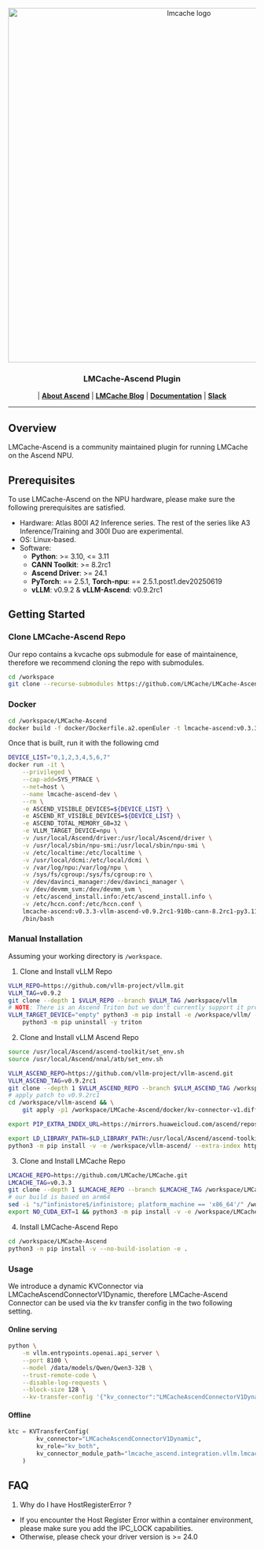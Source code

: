 <div align="center">
  <p align="center">
    <img src="https://raw.githubusercontent.com/LMCache/LMCache/dev/asset/logo.png" width="720" alt="lmcache logo">
  </p>
  <h3 align="center">
  LMCache-Ascend Plugin
  </h3>

  <p align="center">
  | <a href="https://www.hiascend.com/en/"><b>About Ascend</b></a> | <a href="https://blog.lmcache.ai/"><b> LMCache Blog</b></a> 
| <a href="https://docs.lmcache.ai/"><b>Documentation</b></a> | <a href="https://join.slack.com/t/lmcacheworkspace/shared_invite/zt-36x1m765z-8FgDA_73vcXtlZ_4XvpE6Q"><b> Slack</b></a>
  </p>
</div>

--------------------------------------------------------------------------------

## Overview

LMCache-Ascend is a community maintained plugin for running LMCache on the Ascend NPU.


## Prerequisites

To use LMCache-Ascend on the NPU hardware, please make sure the following prerequisites are satisfied.

- Hardware: Atlas 800I A2 Inference series. The rest of the series like A3 Inference/Training and 300I Duo are experimental.
- OS: Linux-based.
- Software:
  - **Python**: >= 3.10, <= 3.11
  - **CANN Toolkit**: >= 8.2rc1
  - **Ascend Driver**: >= 24.1
  - **PyTorch**: == 2.5.1, **Torch-npu**: == 2.5.1.post1.dev20250619
  - **vLLM**: v0.9.2 & **vLLM-Ascend**: v0.9.2rc1

## Getting Started

### Clone LMCache-Ascend Repo

Our repo contains a kvcache ops submodule for ease of maintainence, therefore we recommend cloning the repo with submodules.

```bash
cd /workspace
git clone --recurse-submodules https://github.com/LMCache/LMCache-Ascend.git
```

### Docker

```bash
cd /workspace/LMCache-Ascend
docker build -f docker/Dockerfile.a2.openEuler -t lmcache-ascend:v0.3.3-vllm-ascend-v0.9.2rc1-910b-cann-8.2rc1-py3.11-openeuler-22.03 .
```

Once that is built, run it with the following cmd
```bash
DEVICE_LIST="0,1,2,3,4,5,6,7"
docker run -it \
    --privileged \
    --cap-add=SYS_PTRACE \
    --net=host \
    --name lmcache-ascend-dev \
    --rm \
    -e ASCEND_VISIBLE_DEVICES=${DEVICE_LIST} \
    -e ASCEND_RT_VISIBLE_DEVICES=${DEVICE_LIST} \
    -e ASCEND_TOTAL_MEMORY_GB=32 \
    -e VLLM_TARGET_DEVICE=npu \
    -v /usr/local/Ascend/driver:/usr/local/Ascend/driver \
    -v /usr/local/sbin/npu-smi:/usr/local/sbin/npu-smi \
    -v /etc/localtime:/etc/localtime \
    -v /usr/local/dcmi:/etc/local/dcmi \
    -v /var/log/npu:/var/log/npu \
    -v /sys/fs/cgroup:/sys/fs/cgroup:ro \
    -v /dev/davinci_manager:/dev/davinci_manager \
    -v /dev/devmm_svm:/dev/devmm_svm \
    -v /etc/ascend_install.info:/etc/ascend_install.info \
    -v /etc/hccn.conf:/etc/hccn.conf \
    lmcache-ascend:v0.3.3-vllm-ascend-v0.9.2rc1-910b-cann-8.2rc1-py3.11-openeuler-22.03 \
    /bin/bash
```

### Manual Installation

Assuming your working directory is ```/workspace```.

1. Clone and Install vLLM Repo
```bash
VLLM_REPO=https://github.com/vllm-project/vllm.git
VLLM_TAG=v0.9.2
git clone --depth 1 $VLLM_REPO --branch $VLLM_TAG /workspace/vllm
# NOTE: There is an Ascend Triton but we don't currently support it properly.
VLLM_TARGET_DEVICE="empty" python3 -m pip install -e /workspace/vllm/ --extra-index https://download.pytorch.org/whl/cpu/ && \
    python3 -m pip uninstall -y triton
```

2. Clone and Install vLLM Ascend Repo
```bash
source /usr/local/Ascend/ascend-toolkit/set_env.sh
source /usr/local/Ascend/nnal/atb/set_env.sh

VLLM_ASCEND_REPO=https://github.com/vllm-project/vllm-ascend.git
VLLM_ASCEND_TAG=v0.9.2rc1
git clone --depth 1 $VLLM_ASCEND_REPO --branch $VLLM_ASCEND_TAG /workspace/vllm-ascend
# apply patch to v0.9.2rc1
cd /workspace/vllm-ascend && \
    git apply -p1 /workspace/LMCache-Ascend/docker/kv-connector-v1.diff

export PIP_EXTRA_INDEX_URL=https://mirrors.huaweicloud.com/ascend/repos/pypi

export LD_LIBRARY_PATH=$LD_LIBRARY_PATH:/usr/local/Ascend/ascend-toolkit/latest/`uname -i`-linux/devlib && \
python3 -m pip install -v -e /workspace/vllm-ascend/ --extra-index https://download.pytorch.org/whl/cpu/
```

3. Clone and Install LMCache Repo

```bash
LMCACHE_REPO=https://github.com/LMCache/LMCache.git
LMCACHE_TAG=v0.3.3
git clone --depth 1 $LMCACHE_REPO --branch $LMCACHE_TAG /workspace/LMCache
# our build is based on arm64
sed -i "s/^infinistore$/infinistore; platform_machine == 'x86_64'/" /workspace/LMCache/requirements/common.txt
export NO_CUDA_EXT=1 && python3 -m pip install -v -e /workspace/LMCache
```

4. Install LMCache-Ascend Repo

```bash
cd /workspace/LMCache-Ascend
python3 -m pip install -v --no-build-isolation -e .
```

### Usage

We introduce a dynamic KVConnector via LMCacheAscendConnectorV1Dynamic, therefore LMCache-Ascend Connector can be used via the kv transfer config in the two following setting.

#### Online serving
```bash
python \
    -m vllm.entrypoints.openai.api_server \
    --port 8100 \
    --model /data/models/Qwen/Qwen3-32B \
    --trust-remote-code \
    --disable-log-requests \
    --block-size 128 \
    --kv-transfer-config '{"kv_connector":"LMCacheAscendConnectorV1Dynamic","kv_role":"kv_both", "kv_connector_module_path":"lmcache_ascend.integration.vllm.lmcache_ascend_connector_v1"}'
```

#### Offline
```python
ktc = KVTransferConfig(
        kv_connector="LMCacheAscendConnectorV1Dynamic",
        kv_role="kv_both",
        kv_connector_module_path="lmcache_ascend.integration.vllm.lmcache_ascend_connector_v1"
    )
```

## FAQ

1. Why do I have HostRegisterError ? 
  - If you encounter the Host Register Error within a container environment, please make sure you add the IPC_LOCK capabilities.
  - Otherwise, please check your driver version is >= 24.0
